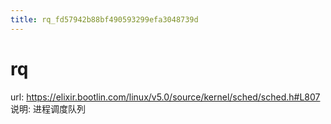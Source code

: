 ```yaml
---
title: rq_fd57942b88bf490593299efa3048739d
---
```


# rq

url: https://elixir.bootlin.com/linux/v5.0/source/kernel/sched/sched.h#L807
说明: 进程调度队列